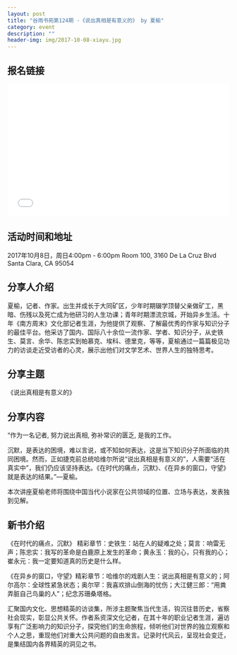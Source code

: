 ```yaml
---
layout: post
title: "谷雨书苑第124期 -《说出真相是有意义的》 by 夏榆"
category: event
description: ""
header-img: img/2017-10-08-xiayu.jpg
---
```


## 报名链接
<div style="width:100%; text-align:left;" ><iframe src="//eventbrite.com/tickets-external?eid=38525945139&ref=etckt" frameborder="0" height="300" width="100%" vspace="0" hspace="0" marginheight="5" marginwidth="5" scrolling="auto" allowtransparency="true"></iframe></div>

## 活动时间和地址
2017年10月8日，周日4:00pm - 6:00pm
Room 100, 3160 De La Cruz Blvd Santa Clara, CA 95054

## 分享人介绍

夏榆，记者、作家。出生并成长于大同矿区，少年时期辍学顶替父亲做矿工，黑暗、伤残以及死亡成为他研习的人生功课；青年时期漂流京城，开始异乡生活。十年《南方周末》文化部记者生涯，为他提供了观察、了解最优秀的作家与知识分子的最佳平台。他采访了国内、国际八十余位一流作家、学者、知识分子，从史铁生、莫言、余华、陈忠实到帕慕克、埃科、德里克，等等，夏榆通过一篇篇极见功力的访谈走近受访者的心灵，展示出他们对文学艺术、世界人生的独特思考。

## 分享主题

《说出真相是有意义的》


## 分享内容 
“作为一名记者, 努力说出真相, 弥补常识的匮乏, 是我的工作。

沉默，是表达的困境，难以言说，或不知如何表达，这是当下知识分子所面临的共同困境。然而，正如捷克前总统哈维尔所说“说出真相是有意义的”，人需要“活在真实中”，我们仍应该坚持表达。《在时代的痛点，沉默》、《在异乡的窗口，守望》就是表达的结果。”—夏榆。

本次讲座夏榆老师将围绕中国当代小说家在公共领域的位置、立场与表达，发表独到见解。

## 新书介绍 
《在时代的痛点，沉默》 精彩章节：史铁生：站在人的疑难之处；莫言：响雷无声；陈忠实：我写的革命是白鹿原上发生的革命；黄永玉：我的心，只有我的心；崔永元：我一定要知道真的历史是什么样。

《在异乡的窗口，守望》精彩章节：哈维尔的戏剧人生：说出真相是有意义的；阿尔高尔：全球性紧急状态；奥尔罕：我喜欢排山倒海的忧伤；大江健三郎：“用粪弄脏自己鸟巢的人”；纪念苏珊桑塔格。

汇聚国内文化、思想精英的访谈集，所涉主题聚焦当代生活，钩沉往昔历史，省察社会现实，彰显公共关怀。作者系资深文化记者，在其十年的职业记者生涯，遍访享有广泛影响力的知识分子，探究他们的生命旅程，倾听他们对世界的独立观察和个人之思，重现他们对重大公共问题的自由发言。记录时代风云，呈现社会变迁，是集结国内各界精英的洞见之书。


